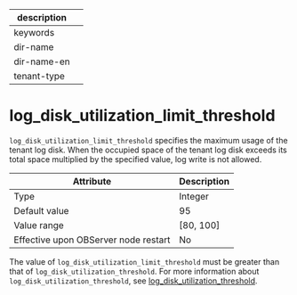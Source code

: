 | description ||
|---|---|
| keywords ||
| dir-name ||
| dir-name-en ||
| tenant-type ||

# log_disk_utilization_limit_threshold

`log_disk_utilization_limit_threshold` specifies the maximum usage of the tenant log disk. When the occupied space of the tenant log disk exceeds its total space multiplied by the specified value, log write is not allowed.

| **Attribute** | **Description** |
|------------------|-------------|
| Type | Integer |
| Default value | 95 |
| Value range | \[80, 100\] |
| Effective upon OBServer node restart | No |

The value of `log_disk_utilization_limit_threshold` must be greater than that of `log_disk_utilization_threshold`. For more information about `log_disk_utilization_threshold`, see [log_disk_utilization_threshold](../400.tenant-level-configuration-items/4700.log_disk_utilization_threshold.md).
